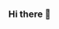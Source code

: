 ### Hi there 👋

<!--
# Yiming Wang - GitHub Summary

## 🚀 Data Engineer Intern @ Midea AI Innovation Center
- Spark expert optimizing language model data for smart homes.
- Validated BaiChuan-7B model for improved comprehension and sentiment analysis.
- Python enthusiast automating Spark data processing.

## 👨‍🏫 Teaching Assistant @ University of Shanghai
- Nurturing minds in Natural Language Understanding.
- Streamlining learning experiences with collaborative curriculum design.

## 🛠️ Project Highlights
- Contributed to popular open-source solutions in deep learning.
- Hands-on experience in image processing applications.

## 📚 Publication
- Co-authored ML-based paper on glass cultural relics.

## 🌐 Languages & Skills
- Fluent in English, native in Chinese.
- Proficient in Python (Pytorch, PySpark, Sci-kit Learn), Git, and more.

Connect with me for tech adventures! 🚀👨‍💻


-->

